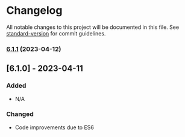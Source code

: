 # Changelog

All notable changes to this project will be documented in this file. See [standard-version](https://github.com/conventional-changelog/standard-version) for commit guidelines.

### [6.1.1](https://github.com/abdalla/react-hotjar/compare/v6.1.0...v6.1.1) (2023-04-12)

## [6.1.0] - 2023-04-11

### Added
- N/A
### Changed
- Code improvements due to ES6
